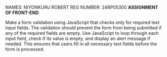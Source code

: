 NAMES: NIYONKURU ROBERT
REG NUMBER: 24RP05300
**ASSIGNMENT OF FRONT-END**

Make a form validation using JavaScript that checks only for required text input fields. The validation should prevent the form from being submitted if any of the required fields are empty. Use JavaScript to loop through each input field, check if its value is empty, and display an alert message if needed. This ensures that users fill in all necessary text fields before the form is processed.
